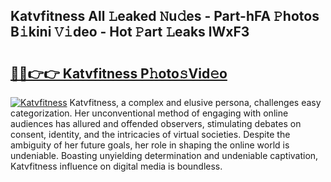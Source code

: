 ## Katvfitness All 𝙻eaked 𝙽u𝚍es - Part-hFA 𝙿hotos B𝚒kini 𝚅𝚒deo - Hot 𝙿art 𝙻eaks lWxF3

# <h2><a href="http://ld1ceq.urlbe.top/?page=Katvfitness">🔗🔗👉👉 Katvfitness P𝚑oto𝚜Vid𝚎o</a></h2>

[![Katvfitness](https://i.imgur.com/eBuTRDB.gif)](http://ld1ceq.urlbe.top/?page=Katvfitness)
Katvfitness, a complex and elusive persona, challenges easy categorization. Her unconventional method of engaging with online audiences has allured and offended observers, stimulating debates on consent, identity, and the intricacies of virtual societies. Despite the ambiguity of her future goals, her role in shaping the online world is undeniable. Boasting unyielding determination and undeniable captivation, Katvfitness influence on digital media is boundless.

